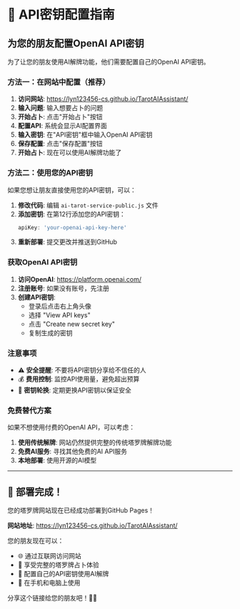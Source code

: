 # 🔑 API密钥配置指南

## 为您的朋友配置OpenAI API密钥

为了让您的朋友使用AI解牌功能，他们需要配置自己的OpenAI API密钥。

### 方法一：在网站中配置（推荐）

1. **访问网站**: https://lyn123456-cs.github.io/TarotAIAssistant/
2. **输入问题**: 输入想要占卜的问题
3. **开始占卜**: 点击"开始占卜"按钮
4. **配置API**: 系统会显示AI配置界面
5. **输入密钥**: 在"API密钥"框中输入OpenAI API密钥
6. **保存配置**: 点击"保存配置"按钮
7. **开始占卜**: 现在可以使用AI解牌功能了

### 方法二：使用您的API密钥

如果您想让朋友直接使用您的API密钥，可以：

1. **修改代码**: 编辑 `ai-tarot-service-public.js` 文件
2. **添加密钥**: 在第12行添加您的API密钥：
   ```javascript
   apiKey: 'your-openai-api-key-here'
   ```
3. **重新部署**: 提交更改并推送到GitHub

### 获取OpenAI API密钥

1. **访问OpenAI**: https://platform.openai.com/
2. **注册账号**: 如果没有账号，先注册
3. **创建API密钥**: 
   - 登录后点击右上角头像
   - 选择 "View API keys"
   - 点击 "Create new secret key"
   - 复制生成的密钥

### 注意事项

- ⚠️ **安全提醒**: 不要将API密钥分享给不信任的人
- 💰 **费用控制**: 监控API使用量，避免超出预算
- 🔄 **密钥轮换**: 定期更换API密钥以保证安全

### 免费替代方案

如果不想使用付费的OpenAI API，可以考虑：

1. **使用传统解牌**: 网站仍然提供完整的传统塔罗牌解牌功能
2. **免费AI服务**: 寻找其他免费的AI API服务
3. **本地部署**: 使用开源的AI模型

---

## 🎉 部署完成！

您的塔罗牌网站现在已经成功部署到GitHub Pages！

**网站地址**: https://lyn123456-cs.github.io/TarotAIAssistant/

您的朋友现在可以：
- 🌐 通过互联网访问网站
- 🔮 享受完整的塔罗牌占卜体验
- 🤖 配置自己的API密钥使用AI解牌
- 📱 在手机和电脑上使用

分享这个链接给您的朋友吧！🔮✨
